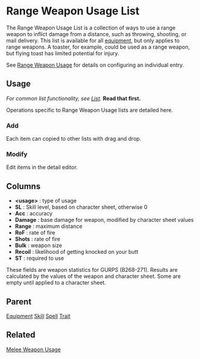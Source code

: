 # Range Weapon Usage List
The Range Weapon Usage List is a collection of ways to use a range weapon to inflict damage from a distance, such as throwing, shooting, or mail delivery. This list is available for all [equipment](./Equipment.md "Equipment"), but only applies to range weapons. A toaster, for example, could be used as a range weapon, but flying toast has limited potential for injury.

See [Range Weapon Usage](./Range%20Weapon%20Usage.md "Range Weapon Usage") for details on configuring an individual entry.

## Usage
*For common list functionality, see [List](./List.md "List").* **Read that first.**

Operations specific to Range Weapon Usage lists are detailed here.

### Add
Each item can copied to other lists with drag and drop.

### Modify
Edit items in the detail editor.

## Columns
- **\<usage>** : type of usage
- **SL** : Skill level, based on character sheet, otherwise 0
- **Acc** : accuracy
- **Damage** : base damage for weapon, modified by character sheet values
- **Range** : maximum distance
- **RoF** : rate of fire
- **Shots** : rate of fire
- **Bulk** : weapon size
- **Recoil** : likelihood of getting knocked on your butt
- **ST** : required to use

These fields are weapon statistics for GURPS (B268-271). Results are calculated by the values of the weapon and character sheet. Some are empty until applied to a character sheet.

## Parent
[Equipment](./Equipment.md "Equipment")
[Skill](./Skill.md "Skill")
[Spell](./Spell.md "Spell")
[Trait](./Trait.md "Trait")

## Related
[Melee Weapon Usage](./Melee%20Weapon%20Usage.md "Melee Weapon Usage")
